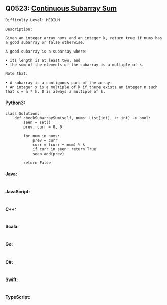 ## Q0523: [Continuous Subarray Sum](https://leetcode.com/problems/continuous-subarray-sum/)

```
Difficulty Level: MEDIUM
```

```
Description:

Given an integer array nums and an integer k, return true if nums has a good subarray or false otherwise.

A good subarray is a subarray where:

• its length is at least two, and
• the sum of the elements of the subarray is a multiple of k.

Note that:

• A subarray is a contiguous part of the array.
• An integer x is a multiple of k if there exists an integer n such that x = n * k. 0 is always a multiple of k.
```

#### Python3:

```
class Solution:
    def checkSubarraySum(self, nums: List[int], k: int) -> bool:
        seen = set()
        prev, curr = 0, 0

        for num in nums:
            prev = curr
            curr = (curr + num) % k
            if curr in seen: return True
            seen.add(prev)

        return False
```

#### Java:

```

```

#### JavaScript:

```

```

#### C++:

```

```

#### Scala:

```

```

#### Go:

```

```

#### C#:

```

```

#### Swift:

```

```

#### TypeScript:

```

```